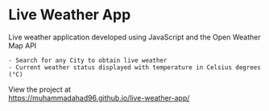 # Live Weather App
Live weather application developed using JavaScript and the Open Weather Map API 


` - Search for any City to obtain live weather `
<br>
` - Current weather status displayed with temperature in Celsius degrees (°C) `

View the project at 
<br>
https://muhammadahad96.github.io/live-weather-app/
